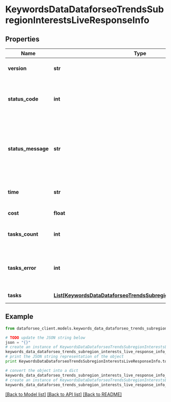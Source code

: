 # KeywordsDataDataforseoTrendsSubregionInterestsLiveResponseInfo


## Properties

Name | Type | Description | Notes
------------ | ------------- | ------------- | -------------
**version** | **str** | the current version of the API | [optional] 
**status_code** | **int** | general status code you can find the full list of the response codes here | [optional] 
**status_message** | **str** | general informational message you can find the full list of general informational messages here | [optional] 
**time** | **str** | total execution time, seconds | [optional] 
**cost** | **float** | total tasks cost, USD | [optional] 
**tasks_count** | **int** | the number of tasks in the tasks array | [optional] 
**tasks_error** | **int** | the number of tasks in the tasks array returned with an error | [optional] 
**tasks** | [**List[KeywordsDataDataforseoTrendsSubregionInterestsLiveTaskInfo]**](KeywordsDataDataforseoTrendsSubregionInterestsLiveTaskInfo.md) | array of tasks | [optional] 

## Example

```python
from dataforseo_client.models.keywords_data_dataforseo_trends_subregion_interests_live_response_info import KeywordsDataDataforseoTrendsSubregionInterestsLiveResponseInfo

# TODO update the JSON string below
json = "{}"
# create an instance of KeywordsDataDataforseoTrendsSubregionInterestsLiveResponseInfo from a JSON string
keywords_data_dataforseo_trends_subregion_interests_live_response_info_instance = KeywordsDataDataforseoTrendsSubregionInterestsLiveResponseInfo.from_json(json)
# print the JSON string representation of the object
print KeywordsDataDataforseoTrendsSubregionInterestsLiveResponseInfo.to_json()

# convert the object into a dict
keywords_data_dataforseo_trends_subregion_interests_live_response_info_dict = keywords_data_dataforseo_trends_subregion_interests_live_response_info_instance.to_dict()
# create an instance of KeywordsDataDataforseoTrendsSubregionInterestsLiveResponseInfo from a dict
keywords_data_dataforseo_trends_subregion_interests_live_response_info_form_dict = keywords_data_dataforseo_trends_subregion_interests_live_response_info.from_dict(keywords_data_dataforseo_trends_subregion_interests_live_response_info_dict)
```
[[Back to Model list]](../README.md#documentation-for-models) [[Back to API list]](../README.md#documentation-for-api-endpoints) [[Back to README]](../README.md)


